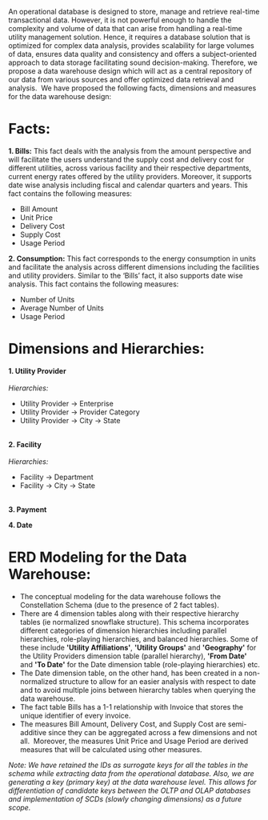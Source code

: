 An operational database is designed to store, manage and retrieve real-time transactional data. However, it is not powerful enough to handle the complexity and volume of data that can arise from handling a real-time utility management solution. Hence, it requires a database solution that is optimized for complex data analysis, provides scalability for large volumes of data, ensures data quality and consistency and offers a subject-oriented approach to data storage facilitating sound decision-making. Therefore, we propose a data warehouse design which will act as a central repository of our data from various sources and offer optimized data retrieval and analysis. 
We have proposed the following facts, dimensions and measures for the data warehouse design: 

# Facts:

**1. Bills:**
This fact deals with the analysis from the amount perspective and will facilitate the users understand the supply cost and delivery cost for different utilities, across various facility and their respective departments, current energy rates offered by the utility providers. Moreover, it supports date wise analysis including fiscal and calendar quarters and years. This fact contains the following measures: 
* Bill Amount 
* Unit Price
* Delivery Cost
* Supply Cost
* Usage Period

**2. Consumption:**
This fact corresponds to the energy consumption in units and facilitate the analysis across different dimensions including the facilities and utility providers. Similar to the ‘Bills’ fact, it also supports date wise analysis. This fact contains the following measures:
* Number of Units
* Average Number of Units
* Usage Period

# Dimensions and Hierarchies:

**1. Utility Provider** <br><br>
*Hierarchies:*
* Utility Provider → Enterprise
* Utility Provider → Provider Category
* Utility Provider → City → State 
<br><br>

**2. Facility** <br><br>
*Hierarchies:*
* Facility → Department
* Facility → City → State 
<br><br>

**3. Payment**

**4. Date**


# ERD Modeling for the Data Warehouse:

* The conceptual modeling for the data warehouse follows the Constellation Schema (due to the presence of 2 fact tables).
* There are 4 dimension tables along with their respective hierarchy tables (ie normalized snowflake structure). This schema incorporates different categories of dimension hierarchies including parallel hierarchies, role-playing hierarchies, and balanced hierarchies. Some of these include **'Utility Affiliations'**, **'Utility Groups'** and **'Geography'** for the Utility Providers dimension table (parallel hierarchy), **'From Date'** and **'To Date'** for the Date dimension table (role-playing hierarchies) etc.
* The Date dimension table, on the other hand, has been created in a non-normalized structure to allow for an easier analysis with respect to date and to avoid multiple joins between hierarchy tables when querying the data warehouse.
* The fact table Bills has a 1-1 relationship with Invoice that stores the unique identifier of every invoice.
* The measures Bill Amount, Delivery Cost, and Supply Cost are semi-additive since they can be aggregated across a few dimensions and not all. 
Moreover, the measures Unit Price and Usage Period are derived measures that will be calculated using other measures.

*Note: We have retained the IDs as surrogate keys for all the tables in the schema while extracting data from the operational database. Also, we are generating a key (primary key) at the data warehouse level. This allows for differentiation of candidate keys between the OLTP and OLAP databases and implementation of SCDs (slowly changing dimensions) as a future scope.*
